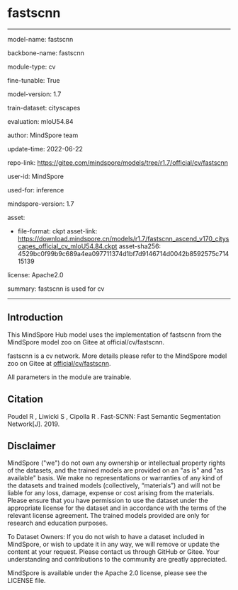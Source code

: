 # fastscnn

---

model-name: fastscnn

backbone-name: fastscnn

module-type: cv

fine-tunable: True

model-version: 1.7

train-dataset: cityscapes

evaluation: mIoU54.84

author: MindSpore team

update-time: 2022-06-22

repo-link: <https://gitee.com/mindspore/models/tree/r1.7/official/cv/fastscnn>

user-id: MindSpore

used-for: inference

mindspore-version: 1.7

asset:

-
    file-format: ckpt
    asset-link: <https://download.mindspore.cn/models/r1.7/fastscnn_ascend_v170_cityscapes_official_cv_mIoU54.84.ckpt>
    asset-sha256: 4529bc0f99b9c689a4ea097711374d1bf7d9146714d0042b8592575c71415139

license: Apache2.0

summary: fastscnn is used for cv

---

## Introduction

This MindSpore Hub model uses the implementation of fastscnn from the MindSpore model zoo on Gitee at official/cv/fastscnn.

fastscnn is a cv network. More details please refer to the MindSpore model zoo on Gitee at [official/cv/fastscnn](https://gitee.com/mindspore/models/blob/r1.7/official/cv/fastscnn/README_CN.md).

All parameters in the module are trainable.

## Citation

Poudel R , Liwicki S , Cipolla R . Fast-SCNN: Fast Semantic Segmentation Network[J]. 2019.

## Disclaimer

MindSpore ("we") do not own any ownership or intellectual property rights of the datasets, and the trained models are provided on an "as is" and "as available" basis. We make no representations or warranties of any kind of the datasets and trained models (collectively, “materials”) and will not be liable for any loss, damage, expense or cost arising from the materials. Please ensure that you have permission to use the dataset under the appropriate license for the dataset and in accordance with the terms of the relevant license agreement. The trained models provided are only for research and education purposes.

To Dataset Owners: If you do not wish to have a dataset included in MindSpore, or wish to update it in any way, we will remove or update the content at your request. Please contact us through GitHub or Gitee. Your understanding and contributions to the community are greatly appreciated.

MindSpore is available under the Apache 2.0 license, please see the LICENSE file.
